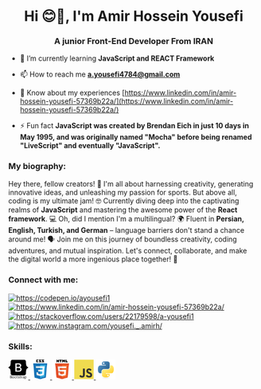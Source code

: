 <h1 align="center">Hi 😊👋, I'm Amir Hossein Yousefi</h1>
<h3 align="center">A junior Front-End Developer From IRAN</h3>

- 🌱 I’m currently learning **JavaScript and REACT Framework**

- 📫 How to reach me **a.yousefi4784@gmail.com**

- 📄 Know about my experiences [https://www.linkedin.com/in/amir-hossein-yousefi-57369b22a/](https://www.linkedin.com/in/amir-hossein-yousefi-57369b22a/)

- ⚡ Fun fact **JavaScript was created by Brendan Eich in just 10 days in May 1995, and was originally named "Mocha" before being renamed "LiveScript" and eventually "JavaScript".**

<h3 align="left">My biography:</h3>

  Hey there, fellow creators! 👋 I'm all about harnessing creativity, generating innovative ideas, and unleashing my passion for sports. But above all, coding is my ultimate jam! 🤓 Currently diving deep into the captivating realms of **JavaScript** and mastering the awesome power of the **React framework**. 💻
Oh, did I mention I'm a multilingual? 🌍 Fluent in **Persian, English, Turkish, and German** – language barriers don't stand a chance around me! 🗣️
Join me on this journey of boundless creativity, coding adventures, and mutual inspiration. Let's connect, collaborate, and make the digital world a more ingenious place together! 🌟

<h3 align="left">Connect with me:</h3>
<p align="left">
<a href="https://codepen.io/https://codepen.io/ayousefi1" target="blank"><img align="center" src="https://raw.githubusercontent.com/rahuldkjain/github-profile-readme-generator/master/src/images/icons/Social/codepen.svg" alt="https://codepen.io/ayousefi1" height="30" width="40" /></a>
<a href="https://linkedin.com/in/https://www.linkedin.com/in/amir-hossein-yousefi-57369b22a/" target="blank"><img align="center" src="https://raw.githubusercontent.com/rahuldkjain/github-profile-readme-generator/master/src/images/icons/Social/linked-in-alt.svg" alt="https://www.linkedin.com/in/amir-hossein-yousefi-57369b22a/" height="30" width="40" /></a>
<a href="https://stackoverflow.com/users/https://stackoverflow.com/users/22179598/a-yousefi1" target="blank"><img align="center" src="https://raw.githubusercontent.com/rahuldkjain/github-profile-readme-generator/master/src/images/icons/Social/stack-overflow.svg" alt="https://stackoverflow.com/users/22179598/a-yousefi1" height="30" width="40" /></a>
<a href="https://instagram.com/https://www.instagram.com/yousefi._.amirh/" target="blank"><img align="center" src="https://raw.githubusercontent.com/rahuldkjain/github-profile-readme-generator/master/src/images/icons/Social/instagram.svg" alt="https://www.instagram.com/yousefi._.amirh/" height="30" width="40" /></a>
</p>

<h3 align="left">Skills: </h3>
<p align="left"> <a href="https://getbootstrap.com" target="_blank" rel="noreferrer"> <img src="https://raw.githubusercontent.com/devicons/devicon/master/icons/bootstrap/bootstrap-plain-wordmark.svg" alt="bootstrap" width="40" height="40"/> </a> <a href="https://www.w3schools.com/css/" target="_blank" rel="noreferrer"> <img src="https://raw.githubusercontent.com/devicons/devicon/master/icons/css3/css3-original-wordmark.svg" alt="css3" width="40" height="40"/> </a> <a href="https://www.w3.org/html/" target="_blank" rel="noreferrer"> <img src="https://raw.githubusercontent.com/devicons/devicon/master/icons/html5/html5-original-wordmark.svg" alt="html5" width="40" height="40"/> </a> <a href="https://developer.mozilla.org/en-US/docs/Web/JavaScript" target="_blank" rel="noreferrer"> <img src="https://raw.githubusercontent.com/devicons/devicon/master/icons/javascript/javascript-original.svg" alt="javascript" width="40" height="40"/> </a> <a href="https://www.python.org" target="_blank" rel="noreferrer"> <img src="https://raw.githubusercontent.com/devicons/devicon/master/icons/python/python-original.svg" alt="python" width="40" height="40"/> </a> </p>
